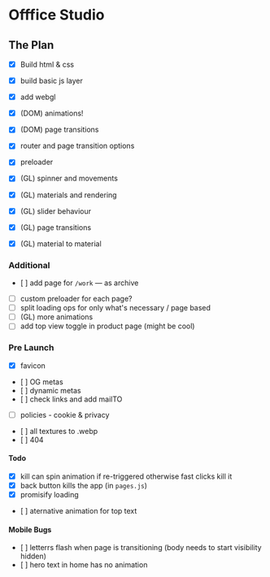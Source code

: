 # Offfice Studio

## The Plan

- [x] Build html & css
- [x] build basic js layer
- [x] add webgl
- [x] (DOM) animations!
- [x] (DOM) page transitions
- [x] router and page transition options
- [x] preloader

- [x] (GL) spinner and movements
- [x] (GL) materials and rendering

- [x] (GL) slider behaviour
- [x] (GL) page transitions

- [x] (GL) material to material

### Additional

- [ ] add page for `/work` — as archive
- [ ] custom preloader for each page?
- [ ] split loading ops for only what's necessary / page based
- [ ] (GL) more animations
- [ ] add top view toggle in product page (might be cool)

### Pre Launch

- [x] favicon
- [ ] OG metas
- [ ] dynamic metas
- [ ] check links and add mailTO
- [ ] policies - cookie & privacy
- [ ] all textures to .webp
- [ ] 404

#### Todo

- [x] kill can spin animation if re-triggered otherwise fast clicks kill it
- [x] back button kills the app (in `pages.js`)
- [x] promisify loading
- [ ] aternative animation for top text

#### Mobile Bugs

- [ ] letterrs flash when page is transitioning (body needs to start visibility hidden)
- [ ] hero text in home has no animation
